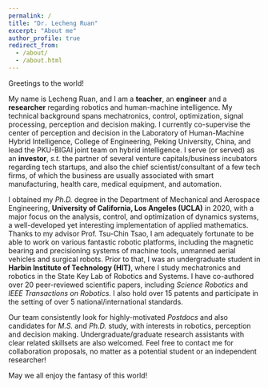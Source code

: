 ```yaml
---
permalink: /
title: "Dr. Lecheng Ruan"
excerpt: "About me"
author_profile: true
redirect_from: 
  - /about/
  - /about.html
---
```


Greetings to the world! 

My name is Lecheng Ruan, and I am a **teacher**, an **engineer** and a **researcher** regarding robotics and human-machine intelligence. My technical background spans mechatronics, control, optimization, signal processing, perception and decision making. I currently co-supervise the center of perception and decision in the Laboratory of Human-Machine Hybrid Intelligence, College of Engineering, Peking University, China, and lead the PKU-BIGAI joint team on hybrid intelligence. I serve (or served) as an **investor**, *s.t.* the partner of several venture capitals/business incubators regarding tech startups, and also the chief scientist/consultant of a few tech firms, of which the business are usually associated with smart manufacturing, health care, medical equipment, and automation.

I obtained my *Ph.D.* degree in the Department of Mechanical and Aerospace Engineering, **University of California, Los Angeles (UCLA)** in 2020, with a major focus on the analysis, control, and optimization of dynamics systems, a well-developed yet interesting implementation of applied mathematics. Thanks to my advisor Prof. Tsu-Chin Tsao, I am adequately fortunate to be able to work on various fantastic robotic platforms, including the magnetic bearing and precisioning systems of machine tools, unmanned aerial vehicles and surgical robots. Prior to that, I was an undergraduate student in **Harbin Institute of Technology (HIT)**, where I study mechatronics and robotics in the State Key Lab of Robotics and Systems. I have co-authored over 20 peer-reviewed scientific papers, including *Science Robotics* and *IEEE Transactions on Robotics*. I also hold over 15 patents and participate in the setting of over 5 national/international standards.

Our team consistently look for highly-motivated *Postdocs* and also candidates for *M.S.* and *Ph.D.* study, with interests in robotics, perception and decision making. Undergraduate/graduate research assistants with clear related skillsets are also welcomed. Feel free to contact me for collaboration proposals, no matter as a potential student or an independent researcher!

May we all enjoy the fantasy of this world!


